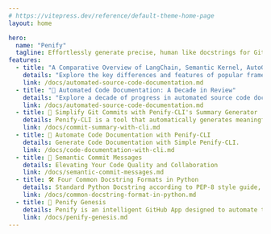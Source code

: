 ```yaml
---
# https://vitepress.dev/reference/default-theme-home-page
layout: home

hero:
  name: "Penify"
  tagline: Effortlessly generate precise, human like docstrings for GitHub repos with Penify    
features:
  - title: "A Comparative Overview of LangChain, Semantic Kernel, AutoGen"
    details: "Explore the key differences and features of popular frameworks for developing applications with Large Language Models (LLMs). Learn how LangChain, Semantic Kernel, AutoGen, and OpenAI's Assistant API are shaping the future of AI-powered software development."
    link: /docs/automated-source-code-documentation.md
  - title: "📄 Automated Code Documentation: A Decade in Review"
    details: "Explore a decade of progress in automated source code documentation. Learn how AI and deep learning are revolutionizing the way developers write and maintain code."
    link: /docs/automated-source-code-documentation.md
  - title: 📝 Simplify Git Commits with Penify-CLI's Summary Generator
    details: Penify-CLI is a tool that automatically generates meaningful commit messages.
    link: /docs/commit-summary-with-cli.md
  - title: 📄 Automate Code Documentation with Penify-CLI
    details: Generate Code Documentation with Simple Penify-CLI.
    link: /docs/code-documentation-with-cli.md
  - title: 📝 Semantic Commit Messages
    details: Elevating Your Code Quality and Collaboration
    link: /docs/semantic-commit-messages.md
  - title: 🛠️ Four Common Docstring Formats in Python
    details: Standard Python Docstring according to PEP-8 style guide, including Google, Epytext, rEST, Numpy.
    link: /docs/common-docstring-format-in-python.md
  - title: 🚀 Penify Genesis
    details: Penify is an intelligent GitHub App designed to automate the process of generating and updating documentation for GitHub projects.
    link: /docs/penify-genesis.md
---
```


